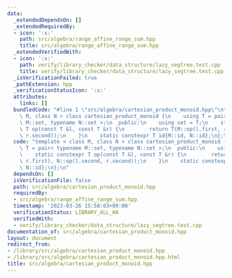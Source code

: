 ```yaml
---
data:
  _extendedDependsOn: []
  _extendedRequiredBy:
  - icon: ':x:'
    path: src/algebra/range_affine_range_sum.hpp
    title: src/algebra/range_affine_range_sum.hpp
  _extendedVerifiedWith:
  - icon: ':x:'
    path: verify/library_checker/data_structure/lazy_segtree.test.cpp
    title: verify/library_checker/data_structure/lazy_segtree.test.cpp
  _isVerificationFailed: true
  _pathExtension: hpp
  _verificationStatusIcon: ':x:'
  attributes:
    links: []
  bundledCode: "#line 1 \"src/algebra/cartesian_product_monoid.hpp\"\ntemplate < class\
    \ M, class N > class cartesian_product_monoid {\n    using T = pair< typename\
    \ M::set, typename N::set >;\n  public:\n    using set = T;\n    static constexpr\
    \ T op(const T &l, const T &r) {\n        return T(M::op(l.first, r.first), N::op(l.second,\
    \ r.second));\n    }\n    static constexpr T id{M::id, N::id};\n};\n"
  code: "template < class M, class N > class cartesian_product_monoid {\n    using\
    \ T = pair< typename M::set, typename N::set >;\n  public:\n    using set = T;\n\
    \    static constexpr T op(const T &l, const T &r) {\n        return T(M::op(l.first,\
    \ r.first), N::op(l.second, r.second));\n    }\n    static constexpr T id{M::id,\
    \ N::id};\n};\n"
  dependsOn: []
  isVerificationFile: false
  path: src/algebra/cartesian_product_monoid.hpp
  requiredBy:
  - src/algebra/range_affine_range_sum.hpp
  timestamp: '2023-03-26 15:58:03+09:00'
  verificationStatus: LIBRARY_ALL_WA
  verifiedWith:
  - verify/library_checker/data_structure/lazy_segtree.test.cpp
documentation_of: src/algebra/cartesian_product_monoid.hpp
layout: document
redirect_from:
- /library/src/algebra/cartesian_product_monoid.hpp
- /library/src/algebra/cartesian_product_monoid.hpp.html
title: src/algebra/cartesian_product_monoid.hpp
---
```

